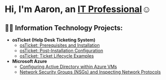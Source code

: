 <h1>Hi, I'm Aaron, an <a href="https://linkedin.com/in/aaron-yang">IT Professional</a>☺</h1>

<h2>👨‍💻 Information Technology Projects:</h2>

- <b>osTicket (Help Desk Ticketing System)</b>
  - [osTicket: Prerequisites and Installation](https://github.com/AEY982312/osticket-prereqs)
  - [osTicket: Post-Installation Configuration](https://github.com/AEY982312/post-install-config)
  - [osTicket: Ticket Lifecycle Examples](https://github.com/AEY982312/ticket-lifecycle)
- <b>Microsoft Azure</b>
  - [Configuring Active Directory within Azure VMs](https://github.com/AEY982312/configure-ad)
  - [Network Security Groups (NSGs) and Inspecting Network Protocols](https://github.com/AEY982312/azure-network-protocols)

[linkedin]: https://www.linkedin.com/in/aaron-yang

